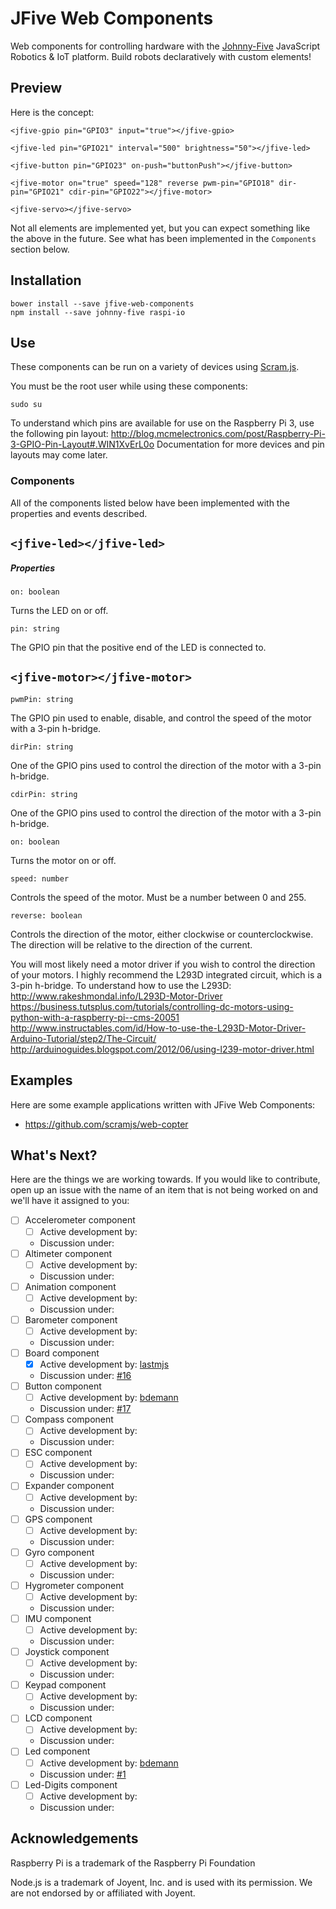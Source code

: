 # JFive Web Components

Web components for controlling hardware with the [Johnny-Five](http://johnny-five.io/) JavaScript Robotics & IoT platform. Build robots declaratively with custom elements!

## Preview

Here is the concept:
```
<jfive-gpio pin="GPIO3" input="true"></jfive-gpio>

<jfive-led pin="GPIO21" interval="500" brightness="50"></jfive-led>
  
<jfive-button pin="GPIO23" on-push="buttonPush"></jfive-button>
  
<jfive-motor on="true" speed="128" reverse pwm-pin="GPIO18" dir-pin="GPIO21" cdir-pin="GPIO22"></jfive-motor>
  
<jfive-servo></jfive-servo>
```
Not all elements are implemented yet, but you can expect something like the above in the future. See what has been implemented in the `Components` section below.

## Installation

```
bower install --save jfive-web-components
npm install --save johnny-five raspi-io
```

## Use

These components can be run on a variety of devices using [Scram.js](https://github.com/scramjs/scram-engine).

You must be the root user while using these components:
```
sudo su
```

To understand which pins are available for use on the Raspberry Pi 3, use the following pin layout:
http://blog.mcmelectronics.com/post/Raspberry-Pi-3-GPIO-Pin-Layout#.WIN1XvErL0o 
Documentation for more devices and pin layouts may come later.

### Components

All of the components listed below have been implemented with the properties and events described.

## `<jfive-led></jfive-led>`

##### Properties

`on: boolean`

Turns the LED on or off.

`pin: string`

The GPIO pin that the positive end of the LED is connected to.

## `<jfive-motor></jfive-motor>`

`pwmPin: string`

The GPIO pin used to enable, disable, and control the speed of the motor with a 3-pin h-bridge.

`dirPin: string`

One of the GPIO pins used to control the direction of the motor with a 3-pin h-bridge.

`cdirPin: string`

One of the GPIO pins used to control the direction of the motor with a 3-pin h-bridge.

`on: boolean`

Turns the motor on or off.

`speed: number`

Controls the speed of the motor. Must be a number between 0 and 255.

`reverse: boolean`

Controls the direction of the motor, either clockwise or counterclockwise. The direction will be relative to the direction of the current.

You will most likely need a motor driver if you wish to control the direction of your motors. I highly recommend the L293D integrated circuit, which is a 3-pin h-bridge. To understand how to use the L293D:
http://www.rakeshmondal.info/L293D-Motor-Driver
https://business.tutsplus.com/tutorials/controlling-dc-motors-using-python-with-a-raspberry-pi--cms-20051
http://www.instructables.com/id/How-to-use-the-L293D-Motor-Driver-Arduino-Tutorial/step2/The-Circuit/
http://arduinoguides.blogspot.com/2012/06/using-l239-motor-driver.html

## Examples

Here are some example applications written with JFive Web Components:

* https://github.com/scramjs/web-copter

## What's Next?

Here are the things we are working towards. If you would like to contribute, open up an issue with the name of an item that is not being worked on and we'll have it assigned to you:

- [ ] Accelerometer component
  - [ ] Active development by: 
  * Discussion under: 
- [ ] Altimeter component
  - [ ] Active development by: 
  * Discussion under: 
- [ ] Animation component
  - [ ] Active development by:
  * Discussion under:
- [ ] Barometer component
  - [ ] Active development by:
  * Discussion under:
- [ ] Board component
  - [x] Active development by: [lastmjs](https://github.com/lastmjs)
  * Discussion under: [#16](https://github.com/scramjs/jfive-web-components/issues/16)
- [ ] Button component
  - [ ] Active development by: [bdemann](https://github.com/bdemann)
  * Discussion under: [#17](https://github.com/scramjs/jfive-web-components/issues/17)
- [ ] Compass component
  - [ ] Active development by: 
  * Discussion under:
- [ ] ESC component
  - [ ] Active development by:
  * Discussion under:
- [ ] Expander component
  - [ ] Active development by:
  * Discussion under:
- [ ] GPS component
  - [ ] Active development by:
  * Discussion under:
- [ ] Gyro component
  - [ ] Active development by:
  * Discussion under:
- [ ] Hygrometer component
  - [ ] Active development by:
  * Discussion under:
- [ ] IMU component
  - [ ] Active development by:
  * Discussion under:
- [ ] Joystick component
  - [ ] Active development by:
  * Discussion under:
- [ ] Keypad component
  - [ ] Active development by:
  * Discussion under:
- [ ] LCD component
  - [ ] Active development by:
  * Discussion under:
- [ ] Led component
  - [ ] Active development by: [bdemann](https://github.com/bdemann)
  * Discussion under: [#1](https://github.com/scramjs/jfive-web-components/issues/1)
- [ ] Led-Digits component
  - [ ] Active development by:
  * Discussion under:

## Acknowledgements

Raspberry Pi is a trademark of the Raspberry Pi Foundation

Node.js is a trademark of Joyent, Inc. and is used with its permission. We are not endorsed by or
affiliated with Joyent.
